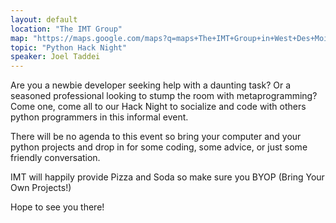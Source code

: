 ```yaml
---
layout: default
location: "The IMT Group"
map: "https://maps.google.com/maps?q=maps+The+IMT+Group+in+West+Des+Moines&ll=41.605688,-93.764105&spn=0.040304,0.077162&fb=1&gl=us&hq=The+IMT+Group&hnear=0x87ec1f8a5b821e1f:0x538996c0d30a8397,West+Des+Moines,+IA&cid=0,0,13550887644760330978&t=m&z=14&iwloc=A"
topic: "Python Hack Night"
speaker: Joel Taddei
---
```


Are you a newbie developer seeking help with a daunting task? Or a seasoned professional looking to stump the room with metaprogramming?  Come one, come all to our Hack Night to socialize and code with others python programmers in this informal event.

There will be no agenda to this event so bring your computer and your python projects and drop in for some coding, some advice, or just some friendly conversation.

IMT will happily provide Pizza and Soda so make sure you BYOP (Bring Your Own Projects!)

Hope to see you there!
